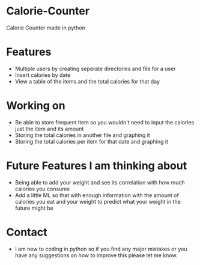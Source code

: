 # Calorie-Counter
Calorie Counter made in python

# Features
- Multiple users by creating seperate directories and file for a user
- Insert calories by date
- View a table of the items and the total calories for that day

# Working on
- Be able to store frequent item so you wouldn't need to input the calories just the item and its amount
- Storing the total calories in another file and graphing it
- Storing the total calories per item for that date and graphing it

# Future Features I am thinking about
- Being able to add your weight and see its correlation with how much calories you consume
- Add a little ML so that with enough information with the amount of calories you eat and your weight to predict what your weight in the future might be

# Contact
- I am new to coding in python so if you find any major mistakes or you have any suggestions on how to improve this please let me know.
